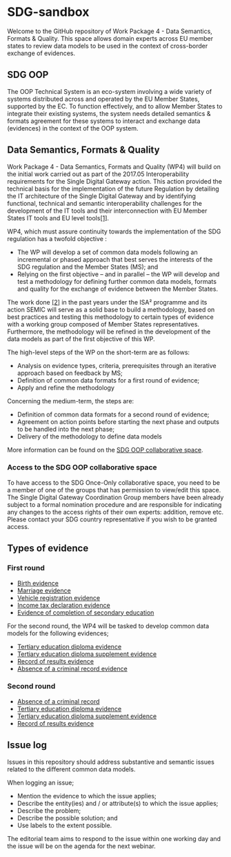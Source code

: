 # SDG-sandbox
Welcome to the GitHub repository of Work Package 4 - Data Semantics, Formats & Quality. This space allows domain experts across EU member states to review data models to be used in the context of cross-border exchange of evidences. 

## SDG OOP
The OOP Technical System is an eco-system involving a wide variety of systems distributed across and operated by the EU Member States, supported by the EC. To function effectively, and to allow Member States to integrate their existing systems, the system needs detailed semantics & formats agreement for these systems to interact and exchange data (evidences) in the context of the OOP system.

## Data Semantics, Formats & Quality
Work Package 4 - Data Semantics, Formats and Quality (WP4) will build on the initial work carried out as part of the 2017.05 Interoperability requirements for the Single Digital Gateway action. This action provided the technical basis for the implementation of the future Regulation by detailing the IT architecture of the Single Digital Gateway and by identifying functional, technical and semantic interoperability challenges for the development of the IT tools and their interconnection with EU Member States IT tools and EU level tools[[1]](https://ec.europa.eu/isa2/actions/common-architecture-single-digital-gateway_en).

WP4, which must assure continuity towards the implementation of the SDG regulation has a twofold objective :

* The WP will develop a set of common data models following an incremental or phased approach that best serves the interests of the SDG regulation and the Member States (MS); and
* Relying on the first objective – and in parallel – the WP will develop and test a methodology for defining further common data models, formats and quality for the exchange of evidence between the Member States.

The work done [[2]](https://joinup.ec.europa.eu/sites/default/files/document/2015-03/Process%20and%20methodology%20for%20developing%20semantic%20agreements.pdf) in the past years under the ISA² programme and its action SEMIC will serve as a solid base to build a methodology, based on best practices and testing this methodology to certain types of evidence with a working group composed of Member States representatives. Furthermore, the methodology will be refined in the development of the data models as part of the first objective of this WP. 

The high-level steps of the WP on the short-term are as follows:

* Analysis on evidence types, criteria, prerequisites through an iterative approach based on feedback by MS;
* Definition of common data formats for a first round of evidence;
* Apply and refine the methodology

Concerning the medium-term, the steps are:

* Definition of common data formats for a second round of evidence;
* Agreement on action points before starting the next phase and outputs to be handled into the next phase;
* Delivery of the methodology to define data models

More information can be found on the [SDG OOP collaborative space](https://ec.europa.eu/cefdigital/wiki/pages/viewpage.action?pageId=221481401). 

### Access to the SDG OOP collaborative space
To have access to the SDG Once-Only collaborative space, you need to be a member of one of the groups that has permission to view/edit this space. The Single Digital Gateway Coordination Group members have been already subject to a formal nomination procedure and are responsible for indicating any changes to the access rights of their own experts: addition, remove etc. Please contact your SDG country representative if you wish to be granted access. 

## Types of evidence

### First round

* [Birth evidence](https://github.com/SEMICeu/SDG-sandbox/tree/master/evidences/birth_certificate/data_model)
* [Marriage evidence](https://github.com/SEMICeu/SDG-sandbox/tree/master/evidences/marriage_certificate/data_model)
* [Vehicle registration evidence](https://github.com/SEMICeu/SDG-sandbox/tree/master/evidences/vehicle_registration_certificate/data_model) 
* [Income tax declaration evidence](https://github.com/SEMICeu/SDG-sandbox/tree/master/evidences/income_tax_declaration_certificate/data_model)
* [Evidence of completion of secondary education](https://github.com/SEMICeu/SDG-sandbox/tree/master/evidences/certificate_of_completion_of_secondary_education/data_model)

For the second round,  the WP4 will be tasked to develop common data models for the following evidences; 

* [Tertiary education diploma evidence](https://github.com/SEMICeu/SDG-sandbox/tree/master/evidences/tertiary_education_diploma_evidence/data_model)
* [Tertiary education diploma supplement evidence](https://github.com/SEMICeu/SDG-sandbox/tree/master/evidences/tertiary_education_supplement_evidence/data_model)
* [Record  of results evidence](https://github.com/SEMICeu/SDG-sandbox/tree/master/evidences/record_of_results_evidence/data_model) 
* [Absence of a criminal record evidence](https://github.com/SEMICeu/SDG-sandbox/tree/master/evidences/absence_of_a_criminal_record_evidence/data_model)

### Second round

* [Absence of a criminal record](https://github.com/SEMICeu/SDG-sandbox/tree/master/evidences/absence_of_a_criminal_record_evidence/data_model)
* [Tertiary education diploma evidence](https://github.com/SEMICeu/SDG-sandbox/tree/master/evidences/tertiary_education_diploma_evidence/data_model)
* [Tertiary education diploma supplement evidence](https://github.com/SEMICeu/SDG-sandbox/tree/master/evidences/tertiary_education_diploma_supplement_evidence/data_model) 
* [Record of results evidence](https://github.com/SEMICeu/SDG-sandbox/tree/master/evidences/record_of_results_evidence/data_model)

## Issue log
Issues in this repository should address substantive and semantic issues related to the different common data models. 

When logging an issue;

* Mention the evidence to which the issue applies;
* Describe the entity(ies) and / or attribute(s) to which the issue applies; 
* Describe the problem;
* Describe the possible solution; and
* Use labels to the extent possible. 

The editorial team aims to respond to the issue within one working day and the issue will be on the agenda for the next webinar.
